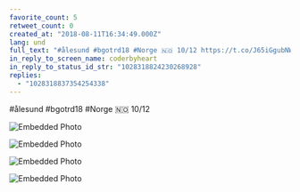```yaml
---
favorite_count: 5
retweet_count: 0
created_at: "2018-08-11T16:34:49.000Z"
lang: und
full_text: "#ålesund #bgotrd18 #Norge 🇳🇴 10/12 https://t.co/J65iGgubNW"
in_reply_to_screen_name: coderbyheart
in_reply_to_status_id_str: "1028318824230268928"
replies:
  - "1028318837354254338"
---
```


#ålesund #bgotrd18 #Norge 🇳🇴 10/12

<div class="gallery gallery-4">

![Embedded Photo](https://twitter-media-coderbyheart.s3.eu-north-1.amazonaws.com/1028318831511580672-DkVQq-WW0AAZROX.jpg)

![Embedded Photo](https://twitter-media-coderbyheart.s3.eu-north-1.amazonaws.com/1028318831511580672-DkVQsNhWwAEX89s.jpg)

![Embedded Photo](https://twitter-media-coderbyheart.s3.eu-north-1.amazonaws.com/1028318831511580672-DkVQtJdXcAEa8CZ.jpg)

![Embedded Photo](https://twitter-media-coderbyheart.s3.eu-north-1.amazonaws.com/1028318831511580672-DkVQuY0X4AAkLRa.jpg)

</div>
